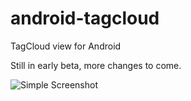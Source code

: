 android-tagcloud
================

TagCloud view for Android

Still in early beta, more changes to come.

![Simple Screenshot](https://github.com/luixal/android-tagcloud/blob/master/screenshot.png)
